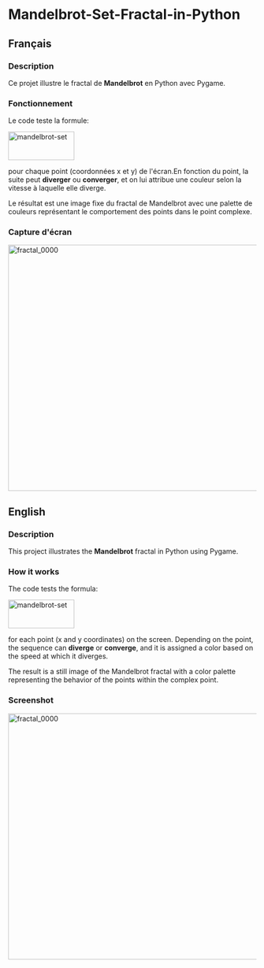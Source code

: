 # Mandelbrot-Set-Fractal-in-Python

## Français

### Description
Ce projet illustre le fractal de **Mandelbrot** en Python avec Pygame.

### Fonctionnement
Le code teste la formule: 

<img width="134" height="58" alt="mandelbrot-set" src="https://github.com/user-attachments/assets/3637d59a-cdb5-45ac-a6de-01660c45ddf1" />

pour chaque point (coordonnées x et y) de l'écran.En fonction du point, la suite peut **diverger** ou **converger**, et on lui attribue une couleur selon la vitesse à laquelle elle diverge.

Le résultat est une image fixe du fractal de Mandelbrot avec une palette de couleurs représentant le comportement des points dans le point complexe.

### Capture d'écran

<img width="800" height="500" alt="fractal_0000" src="https://github.com/user-attachments/assets/49821f1b-f724-41f3-a0bb-39b0a98b24b7" />


## English

### Description
This project illustrates the **Mandelbrot** fractal in Python using Pygame.

### How it works
The code tests the formula:

<img width="134" height="58" alt="mandelbrot-set" src="https://github.com/user-attachments/assets/3637d59a-cdb5-45ac-a6de-01660c45ddf1" />

for each point (x and y coordinates) on the screen. Depending on the point, the sequence can **diverge** or **converge**, and it is assigned a color based on the speed at which it diverges.

The result is a still image of the Mandelbrot fractal with a color palette representing the behavior of the points within the complex point.

### Screenshot

<img width="800" height="500" alt="fractal_0000" src="https://github.com/user-attachments/assets/49821f1b-f724-41f3-a0bb-39b0a98b24b7" />
